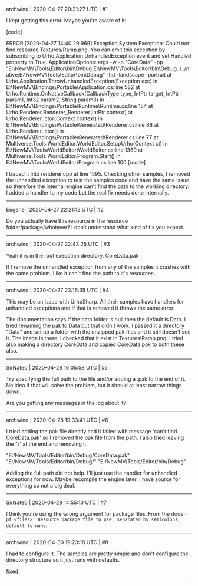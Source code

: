 archwind | 2020-04-27 20:31:27 UTC | #1

I kept getting this error. Maybe you're aware of it:

[code]

ERROR [2020-04-27 14:40:29,969] Exception            System.Exception: Could not find resource Textures/Ramp.png. You can omit this exception by subscribing to Urho.Application.UnhandledException event and set Handled property to True.
ApplicationOptions: args -w -p "CoreData" -pp "E:\NewMV\Tools\Editor\bin\Debug;E:\NewMV\Tools\Editor\bin\Debug\../../native;E:\NewMV\Tools\Editor\bin\Debug" -hd -landscape -portrait 
   at Urho.Application.ThrowUnhandledException(Exception exc) in E:\NewMV\Bindings\Portable\Application.cs:line 582
   at Urho.Runtime.OnNativeCallback(CallbackType type, IntPtr target, IntPtr param1, Int32 param2, String param3) in E:\NewMV\Bindings\Portable\Runtime\Runtime.cs:line 154
   at Urho.Renderer.Renderer_Renderer(IntPtr context)
   at Urho.Renderer..ctor(Context context) in E:\NewMV\Bindings\Portable\Generated\Renderer.cs:line 88
   at Urho.Renderer..ctor() in E:\NewMV\Bindings\Portable\Generated\Renderer.cs:line 77
   at Multiverse.Tools.WorldEditor.WorldEditor.SetupUrho(Context ct) in E:\NewMV\Tools\WorldEditor\WorldEditor.cs:line 1369
   at Multiverse.Tools.WorldEditor.Program.Start() in E:\NewMV\Tools\WorldEditor\Program.cs:line 100
[/code]

I traced it into renderer.cpp at line 1595. Checking other samples, I removed the unhandled exception to test the samples code and have the same issue so therefore the internal engine can't find the path to the working directory. I added a handler to my code but the real fix needs done internally.

-------------------------

Eugene | 2020-04-27 22:21:12 UTC | #2

Do you actually have this resource in the resource folder/package/whatever?
I don’t understand what kind of fix you expect.

-------------------------

archwind | 2020-04-27 22:43:25 UTC | #3

Yeah it is in the root execution directory. CoreData.pak 

If I remove the unhandled exception from any of the samples it crashes with the same problem. Like it can't find the path to it's resources.

-------------------------

archwind | 2020-04-27 23:16:35 UTC | #4

This may be an issue with UrhoSharp. All their samples have handlers for unhandled exceptions and if that is removed it throws the same error.

The documentation says If the data folder is null then the default is Data. I tried renaming the pak to Data but that didn't work. I passed it a directory "Data" and set up a folder with the unzipped pak files and it still doesn't see it. The image is there. I checked that it exist in Textures\Ramp.png. I tried also making a directory CoreData and copied CoreData.pak to both these also.

-------------------------

SirNate0 | 2020-04-28 16:05:58 UTC | #5

Try specifying the full path to the file and/or adding a .pak to the end of it. No idea if that will solve the problem, but it should at least narrow things down.

Are you getting any messages in the log about it?

-------------------------

archwind | 2020-04-28 19:33:41 UTC | #6

I tried adding the pak file directly and it failed with message 'can't find CoreData.pak' so I removed the pak file from the path. I also tried leaving the "/' at the end and removing it.

"E:/NewMV/Tools/Editor/bin/Debug/CoreData.pak"
"E:/NewMV/Tools/Editor/bin/Debug/"
"E:/NewMV/Tools/Editor/bin/Debug"

Adding the full path did not help. I'll just use the handler for unhandled exceptions for now. Maybe recompile the engine later. I have source for everything so not a big deal.

-------------------------

SirNate0 | 2020-04-29 14:55:10 UTC | #7

I think you're using the wrong argument for package files. From the docs `-pf <files>  Resource package file to use, separated by semicolons, default to none`.

-------------------------

archwind | 2020-04-30 19:23:18 UTC | #8

I had to configure it. The samples are pretty simple and don't configure the directory structure so it just runs with defaults.

fixed.

-------------------------

